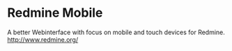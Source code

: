 Redmine Mobile
==============

A better Webinterface with focus on mobile and touch devices for Redmine.
http://www.redmine.org/
